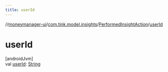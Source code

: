 ```yaml
---
title: userId
---
```

//[moneymanager-ui](../../../index.html)/[com.tink.model.insights](../index.html)/[PerformedInsightAction](index.html)/[userId](user-id.html)



# userId



[androidJvm]\
val [userId](user-id.html): [String](https://kotlinlang.org/api/latest/jvm/stdlib/kotlin/-string/index.html)




